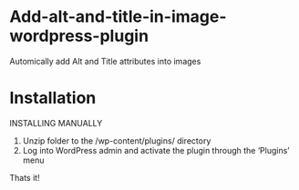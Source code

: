 # Add-alt-and-title-in-image-wordpress-plugin
Automically add Alt and Title attributes into images

# Installation
INSTALLING MANUALLY
1. Unzip folder to the /wp-content/plugins/ directory
2. Log into WordPress admin and activate the plugin through the ‘Plugins’ menu

Thats it!
